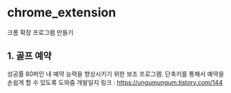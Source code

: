 # chrome_extension

크롬 확장 프로그램 만들기

## 1. 골프 예약

성공률 80퍼인 내 예약 능력을 향상시키기 위한 보조 프로그램. 단축키를 통해서 예약을 손쉽게 할 수 있도록 도와줌
개발일지 링크 : https://ungumungum.tistory.com/144

